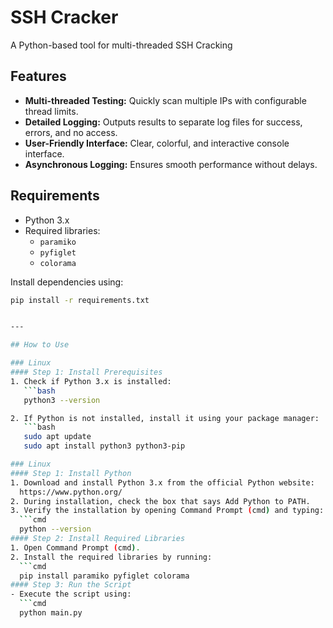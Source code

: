 # SSH Cracker

A Python-based tool for multi-threaded SSH ‌‌Cracking

## Features
- **Multi-threaded Testing:** Quickly scan multiple IPs with configurable thread limits.
- **Detailed Logging:** Outputs results to separate log files for success, errors, and no access.
- **User-Friendly Interface:** Clear, colorful, and interactive console interface.
- **Asynchronous Logging:** Ensures smooth performance without delays.

## Requirements
- Python 3.x
- Required libraries:
  - `paramiko`
  - `pyfiglet`
  - `colorama`

Install dependencies using:
```bash
pip install -r requirements.txt


---

## How to Use

### Linux
#### Step 1: Install Prerequisites
1. Check if Python 3.x is installed:
   ```bash
   python3 --version

2. If Python is not installed, install it using your package manager:
   ```bash
   sudo apt update
   sudo apt install python3 python3-pip

### Linux
#### Step 1: Install Python
1. Download and install Python 3.x from the official Python website:
  https://www.python.org/
2. During installation, check the box that says Add Python to PATH.
3. Verify the installation by opening Command Prompt (cmd) and typing:
  ```cmd
  python --version
#### Step 2: Install Required Libraries
1. Open Command Prompt (cmd).
2. Install the required libraries by running:
  ```cmd
  pip install paramiko pyfiglet colorama
#### Step 3: Run the Script
- Execute the script using:
  ```cmd
  python main.py
